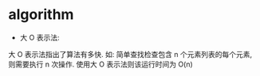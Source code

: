 # algorithm
- 大 O 表示法:

大 O 表示法指出了算法有多快. 
如: 简单查找检查包含 n 个元素列表的每个元素, 则需要执行 n 次操作. 使用大 O 表示法则该运行时间为 O(n)
